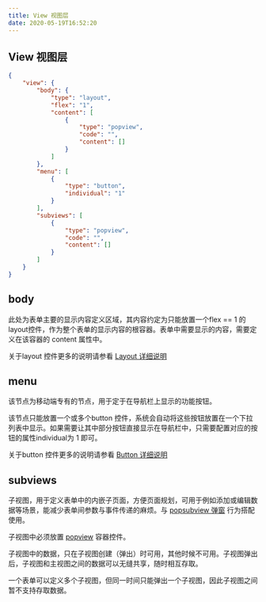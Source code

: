 ```yaml
---
title: View 视图层
date: 2020-05-19T16:52:20
---
```


## View 视图层

```json
{
    "view": {
        "body": {
            "type": "layout",
            "flex": "1",
            "content": [
                {
                    "type": "popview",
                    "code": "",
                    "content": []
                }
            ]
        },
        "menu": [
            {
                "type": "button",
                "individual": "1"
            }
        ],
        "subviews": [
            {
                "type": "popview",
                "code": "",
                "content": []
            }
        ]
    }
}
```

## body

此处为表单主要的显示内容定义区域，其内容约定为只能放置一个flex == 1 的 layout控件，作为整个表单的显示内容的根容器。表单中需要显示的内容，需要定义在该容器的 content 属性中。

关于layout 控件更多的说明请参看 [Layout 详细说明](../Widgets/WidgetsList/Container/Layout.md)

## menu

该节点为移动端专有的节点，用于定于在导航栏上显示的功能按钮。

该节点只能放置一个或多个button 控件，系统会自动将这些按钮放置在一个下拉列表中显示。如果需要让其中部分按钮直接显示在导航栏中，只需要配置对应的按钮的属性individual为 1 即可。

关于button 控件更多的说明请参看 [Button 详细说明](../Widgets/Viewer/Button.md)

## subviews

子视图，用于定义表单中的内嵌子页面，方便页面规划，可用于例如添加或编辑数据等场景，能减少表单间参数与事件传递的麻烦。与 [popsubview 弹窗](../Actions/NomalActions/popsubview.md) 行为搭配使用。

子视图中必须放置 [popview](../Widgets/WidgetsList/Container/Popview.md) 容器控件。

子视图中的数据，只在子视图创建（弹出）时可用，其他时候不可用。子视图弹出后，子视图和主视图之间的数据可以无缝共享，随时相互存取。

一个表单可以定义多个子视图，但同一时间只能弹出一个子视图，因此子视图之间暂不支持存取数据。